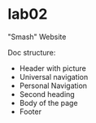 # lab02
"Smash" Website

Doc structure:
- Header with picture
- Universal navigation
- Personal Navigation
- Second heading
- Body of the page
- Footer
